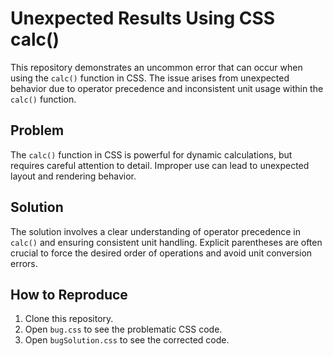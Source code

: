 # Unexpected Results Using CSS calc()

This repository demonstrates an uncommon error that can occur when using the `calc()` function in CSS. The issue arises from unexpected behavior due to operator precedence and inconsistent unit usage within the `calc()` function.

## Problem
The `calc()` function in CSS is powerful for dynamic calculations, but requires careful attention to detail.  Improper use can lead to unexpected layout and rendering behavior.

## Solution
The solution involves a clear understanding of operator precedence in `calc()` and ensuring consistent unit handling.  Explicit parentheses are often crucial to force the desired order of operations and avoid unit conversion errors.

## How to Reproduce
1. Clone this repository.
2. Open `bug.css` to see the problematic CSS code.
3. Open `bugSolution.css` to see the corrected code.